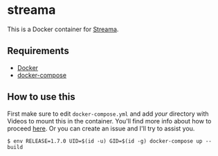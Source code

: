 # streama

This is a Docker container for [Streama](https://github.com/streamaserver/streama/).  

## Requirements

* [Docker](https://docs.docker.com/install/)
* [docker-compose](https://docs.docker.com/compose/install/)

## How to use this

First make sure to edit `docker-compose.yml` and add _your_ directory with Videos to mount this in the container. You'll find more info about how to proceed [here](https://docs.docker.com/compose/compose-file/#volume-configuration-reference). Or you can create an issue and I'll try to assist you.

```
$ env RELEASE=1.7.0 UID=$(id -u) GID=$(id -g) docker-compose up --build
```
